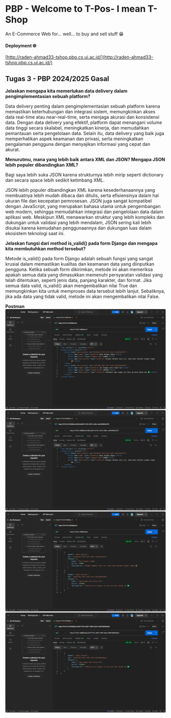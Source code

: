 # PBP - Welcome to T-Pos- I mean T-Shop
An E-Commerce Web for... well... to buy and sell stuff 😁

#### Deployment 🌐
[http://raden-ahmad33-tshop.pbp.cs.ui.ac.id/](http://raden-ahmad33-tshop.pbp.cs.ui.ac.id/)

## Tugas 3 - PBP 2024/2025 Gasal
**Jelaskan mengapa kita memerlukan data delivery dalam pengimplementasian sebuah platform?**

Data delivery penting dalam pengimplementasian sebuah platform karena memastikan keterhubungan dan integrasi sistem, memungkinkan akses data real-time atau near-real-time, serta menjaga akurasi dan konsistensi data. Dengan data delivery yang efektif, platform dapat menangani volume data tinggi secara skalabel, meningkatkan kinerja, dan memudahkan pemantauan serta pengelolaan data. Selain itu, data delivery yang baik juga memperhatikan aspek keamanan dan privasi, serta meningkatkan pengalaman pengguna dengan menyajikan informasi yang cepat dan akurat.

**Menurutmu, mana yang lebih baik antara XML dan JSON? Mengapa JSON lebih populer dibandingkan XML?**

Bagi saya lebih suka JSON karena strukturnya lebih mirip seperti dictionary dan secara space lebih sedikit ketimbang XML.

JSON lebih populer dibandingkan XML karena kesederhanaannya yang membuatnya lebih mudah dibaca dan ditulis, serta efisiensinya dalam hal ukuran file dan kecepatan pemrosesan. JSON juga sangat kompatibel dengan JavaScript, yang merupakan bahasa utama untuk pengembangan web modern, sehingga memudahkan integrasi dan pengelolaan data dalam aplikasi web. Meskipun XML menawarkan struktur yang lebih kompleks dan dukungan untuk validasi yang lebih mendalam, JSON sering kali lebih disukai karena kemudahan penggunaannya dan dukungan luas dalam ekosistem teknologi saat ini.

**Jelaskan fungsi dari method is_valid() pada form Django dan mengapa kita membutuhkan method tersebut?**

Metode is_valid() pada form Django adalah sebuah fungsi yang sangat krusial dalam memastikan kualitas dan keamanan data yang diinputkan pengguna. Ketika sebuah form dikirimkan, metode ini akan memeriksa apakah semua data yang dimasukkan memenuhi persyaratan validasi yang telah ditentukan, seperti jenis data, panjang karakter, dan format. Jika semua data valid, is_valid() akan mengembalikan nilai True dan memungkinkan kita untuk memproses data tersebut lebih lanjut. Sebaliknya, jika ada data yang tidak valid, metode ini akan mengembalikan nilai False.

**Postman**
![xml](https://github.com/RaAhYaMa/pbp-my-e-commerce/blob/master/src/common/images/xml.png)
![xml_by_id](https://github.com/RaAhYaMa/pbp-my-e-commerce/blob/master/src/common/images/xml_by_id.png)
![json](https://github.com/RaAhYaMa/pbp-my-e-commerce/blob/master/src/common/images/json.png)
![json_by_id](https://github.com/RaAhYaMa/pbp-my-e-commerce/blob/master/src/common/images/json_by_id.png)